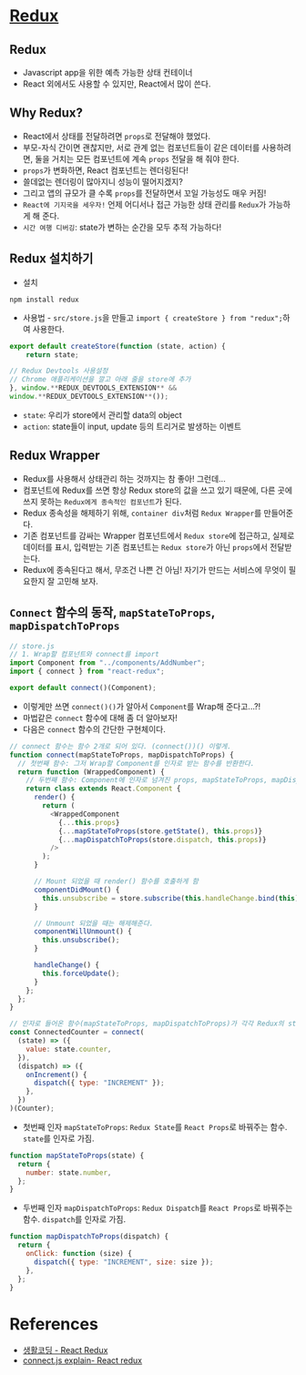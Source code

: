 # [Redux](https://youtube.com/playlist?list=PLuHgQVnccGMDuVdsGtH1_452MtRxALb_7)

## Redux

- Javascript app을 위한 예측 가능한 상태 컨테이너
- React 외에서도 사용할 수 있지만, React에서 많이 쓴다.

## Why Redux?

- React에서 상태를 전달하려면 `props`로 전달해야 했었다.
- 부모-자식 간이면 괜찮지만, 서로 관계 없는 컴포넌트들이 같은 데이터를 사용하려면, 둘을 거치는 모든 컴포넌트에 계속 `props` 전달을 해 줘야 한다.
- `props`가 변화하면, React 컴포넌트는 렌더링된다!
- 쓸데없는 렌더링이 많아지니 성능이 떨어지겠지?
- 그리고 앱의 규모가 클 수록 `props`를 전달하면서 꼬일 가능성도 매우 커짐!
- `React에 기지국을 세우자!` 언제 어디서나 접근 가능한 상태 관리를 `Redux`가 가능하게 해 준다.
- `시간 여행 디버깅`: state가 변하는 순간을 모두 추적 가능하다!

## Redux 설치하기

- 설치

```
npm install redux
```

- 사용법 - `src/store.js`을 만들고 `import { createStore } from "redux";`하여 사용한다.

```javascript
export default createStore(function (state, action) {
    return state;

// Redux Devtools 사용설정
// Chrome 애플리케이션을 깔고 아래 줄을 store에 추가
}, window.**REDUX_DEVTOOLS_EXTENSION** &&
window.**REDUX_DEVTOOLS_EXTENSION**());

```

- `state`: 우리가 store에서 관리할 data의 object
- `action`: state들이 input, update 등의 트리거로 발생하는 이벤트

## Redux Wrapper

- Redux를 사용해서 상태관리 하는 것까지는 참 좋아! 그런데...
- 컴포넌트에 Redux를 쓰면 항상 Redux store의 값을 쓰고 있기 때문에, 다른 곳에 쓰지 못하는 `Redux에게 종속적인 컴포넌트`가 된다.
- Redux 종속성을 해제하기 위해, `container div`처럼 `Redux Wrapper`를 만들어준다.
- 기존 컴포넌트를 감싸는 Wrapper 컴포넌트에서 `Redux store`에 접근하고, 실제로 데이터를 표시, 입력받는 기존 컴포넌트는 `Redux store`가 아닌 `props`에서 전달받는다.
- Redux에 종속된다고 해서, 무조건 나쁜 건 아님! 자기가 만드는 서비스에 무엇이 필요한지 잘 고민해 보자.

## `Connect` 함수의 동작, `mapStateToProps`, `mapDispatchToProps`

```javascript
// store.js
// 1. Wrap할 컴포넌트와 connect를 import
import Component from "../components/AddNumber";
import { connect } from "react-redux";

export default connect()(Component);
```

- 이렇게만 쓰면 `connect()()`가 알아서 `Component`를 Wrap해 준다고...?!
- 마법같은 `connect` 함수에 대해 좀 더 알아보자!
- 다음은 `connect` 함수의 간단한 구현체이다.

```javascript
// connect 함수는 함수 2개로 되어 있다. (connect())() 이렇게.
function connect(mapStateToProps, mapDispatchToProps) {
  // 첫번째 함수: 그저 Wrap할 Component를 인자로 받는 함수를 반환한다.
  return function (WrappedComponent) {
    // 두번째 함수: Component에 인자로 넘겨진 props, mapStateToProps, mapDispatchToProps를 넣어서 반환해준다.
    return class extends React.Component {
      render() {
        return (
          <WrappedComponent
            {...this.props}
            {...mapStateToProps(store.getState(), this.props)}
            {...mapDispatchToProps(store.dispatch, this.props)}
          />
        );
      }

      // Mount 되었을 때 render() 함수를 호출하게 함
      componentDidMount() {
        this.unsubscribe = store.subscribe(this.handleChange.bind(this));
      }

      // Unmount 되었을 때는 해제해준다.
      componentWillUnmount() {
        this.unsubscribe();
      }

      handleChange() {
        this.forceUpdate();
      }
    };
  };
}

// 인자로 들어온 함수(mapStateToProps, mapDispatchToProps)가 각각 Redux의 state, dispatch를 인자로 가지고 있음.
const ConnectedCounter = connect(
  (state) => ({
    value: state.counter,
  }),
  (dispatch) => ({
    onIncrement() {
      dispatch({ type: "INCREMENT" });
    },
  })
)(Counter);
```

- 첫번째 인자 `mapStateToProps`: `Redux State`를 `React Props`로 바꿔주는 함수. `state`를 인자로 가짐.

```javascript
function mapStateToProps(state) {
  return {
    number: state.number,
  };
}
```

- 두번째 인자 `mapDispatchToProps`: `Redux Dispatch`를 `React Props`로 바꿔주는 함수. `dispatch`를 인자로 가짐.

```javascript
function mapDispatchToProps(dispatch) {
  return {
    onClick: function (size) {
      dispatch({ type: "INCREMENT", size: size });
    },
  };
}
```

# References

- [생활코딩 - React Redux](https://youtube.com/playlist?list=PLuHgQVnccGMDuVdsGtH1_452MtRxALb_7)
- [connect.js explain- React redux](https://gist.github.com/gaearon/1d19088790e70ac32ea636c025ba424e)
